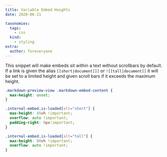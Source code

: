 ```yaml
---
title: Variable Embed Heights
date: 2020-06-21

taxonomies:
  tags:
    - css
  kind:
    - styling
extra:
  author: foreveryone
---
```

This snippet will make embeds sit within a text without scrollbars by default. If a link is given the alias `[[short|document]]]` or `![[tall|document]]` it will be set to a limited height and given scroll bars if it exceeds the maximum height.
```css
.markdown-preview-view .markdown-embed-content { 
  max-height: unset;
}

.internal-embed.is-loaded[alt="short"] {
  max-height: 45vh !important;
  overflow: auto !important;
  padding-right: 0px!important;
}

.internal-embed.is-loaded[alt="tall"] {
  max-height: 80vh !important;
  overflow: auto !important;
}
```
